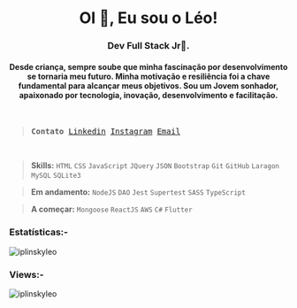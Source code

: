 <h1 align="center">OI 👋, Eu sou o Léo!</h1>
<h3 align="center">Dev Full Stack Jr🌟.</h3>
<h4 align="center"> Desde criança, sempre soube que minha fascinação por desenvolvimento se tornaria meu futuro. Minha motivação e resiliência foi a chave fundamental para alcançar meus objetivos. Sou um Jovem sonhador, apaixonado por tecnologia, inovação, desenvolvimento e facilitação.</h4>
<br>

<samp>

> **Contato** [Linkedin](https://www.linkedin.com/in/iplinsky/) [Instagram](https://www.instagram.com/leo.ipy/) [Email](leoipy16@gmail.com)
</samp>

<br>

> **Skills:** `HTML` `CSS` `JavaScript` `JQuery` `JSON` `Bootstrap` `Git` `GitHub` `Laragon` `MySQL` `SQLite3`

> **Em andamento:** `NodeJS` `DAO` `Jest` `Supertest` `SASS` `TypeScript` 

> **A começar:** `Mongoose` `ReactJS` `AWS` `C#` `Flutter`

<h3>Estatísticas:-</h3>
<p><img align="center"
    src="https://github-readme-stats.vercel.app/api/top-langs?username=iplinskyleo&show_icons=true&locale=en&bg_color=0d1117&text_color=ffffff&layout=compact"
    alt="iplinskyleo" 
    bg_color=#808080/>
</p>
 
<p align="right"> <h3>Views:-</h3> <img src="https://komarev.com/ghpvc/?username=iplinskyleo&label=Profile%20views&color=0e75b6&style=flat"
    alt="iplinskyleo" /> 
</p>

<!--
**IplinskyLeo/iplinskyleo** is a ✨ _special_ ✨ repository because its `README.md` (this file) appears on your GitHub profile.

Here are some ideas to get you started:

- 🔭 I’m currently working on ...
- 🌱 I’m currently learning ...
- 👯 I’m looking to collaborate on ...
- 🤔 I’m looking for help with ...
- 💬 Ask me about ...
- 📫 How to reach me: ...
- 😄 Pronouns: ...
- ⚡ Fun fact: ...
-->
